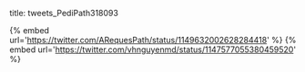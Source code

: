 title: tweets_PediPath318093

{% embed url='https://twitter.com/ARequesPath/status/1149632002628284418' %}
{% embed url='https://twitter.com/vhnguyenmd/status/1147577055380459520' %}
